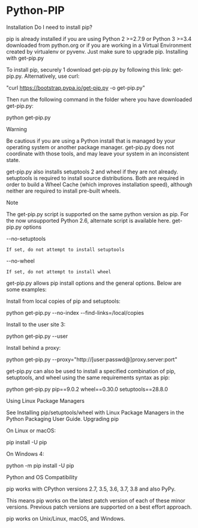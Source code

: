 # Python-PIP
Installation
Do I need to install pip?

pip is already installed if you are using Python 2 >=2.7.9 or Python 3 >=3.4 downloaded from python.org or if you are working in a Virtual Environment created by virtualenv or pyvenv. Just make sure to upgrade pip.
Installing with get-pip.py

To install pip, securely 1 download get-pip.py by following this link: get-pip.py. Alternatively, use curl:

"curl https://bootstrap.pypa.io/get-pip.py -o get-pip.py"

Then run the following command in the folder where you have downloaded get-pip.py:

python get-pip.py

Warning

Be cautious if you are using a Python install that is managed by your operating system or another package manager. get-pip.py does not coordinate with those tools, and may leave your system in an inconsistent state.

get-pip.py also installs setuptools 2 and wheel if they are not already. setuptools is required to install source distributions. Both are required in order to build a Wheel Cache (which improves installation speed), although neither are required to install pre-built wheels.

Note

The get-pip.py script is supported on the same python version as pip. For the now unsupported Python 2.6, alternate script is available here.
get-pip.py options

--no-setuptools

    If set, do not attempt to install setuptools

--no-wheel

    If set, do not attempt to install wheel

get-pip.py allows pip install options and the general options. Below are some examples:

Install from local copies of pip and setuptools:

python get-pip.py --no-index --find-links=/local/copies

Install to the user site 3:

python get-pip.py --user

Install behind a proxy:

python get-pip.py --proxy="http://[user:passwd@]proxy.server:port"

get-pip.py can also be used to install a specified combination of pip, setuptools, and wheel using the same requirements syntax as pip:

python get-pip.py pip==9.0.2 wheel==0.30.0 setuptools==28.8.0

Using Linux Package Managers

See Installing pip/setuptools/wheel with Linux Package Managers in the Python Packaging User Guide.
Upgrading pip

On Linux or macOS:

pip install -U pip

On Windows 4:

python -m pip install -U pip

Python and OS Compatibility

pip works with CPython versions 2.7, 3.5, 3.6, 3.7, 3.8 and also PyPy.

This means pip works on the latest patch version of each of these minor versions. Previous patch versions are supported on a best effort approach.

pip works on Unix/Linux, macOS, and Windows.

